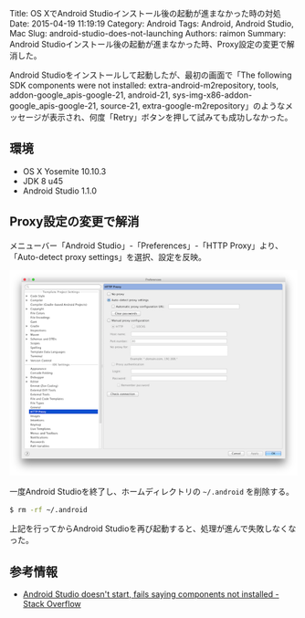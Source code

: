 Title: OS XでAndroid Studioインストール後の起動が進まなかった時の対処
Date: 2015-04-19 11:19:19
Category: Android
Tags: Android, Android Studio, Mac
Slug: android-studio-does-not-launching
Authors: raimon
Summary: Android Studioインストール後の起動が進まなかった時、Proxy設定の変更で解消した。

Android Studioをインストールして起動したが、最初の画面で「The following SDK components were not installed: extra-android-m2repository, tools, addon-google\_apis-google-21, android-21, sys-img-x86-addon-google\_apis-google-21, source-21, extra-google-m2repository」のようなメッセージが表示され、何度「Retry」ボタンを押して試みても成功しなかった。

## 環境

* OS X Yosemite 10.10.3
* JDK 8 u45
* Android Studio 1.1.0

## Proxy設定の変更で解消

メニューバー「Android Studio」-「Preferences」-「HTTP Proxy」より、「Auto-detect proxy settings」を選択、設定を反映。

![Android Studio Proxy設定画面](/images/android-stdio-proxy-setting.png)

一度Android Studioを終了し、ホームディレクトリの `~/.android` を削除する。

```sh
$ rm -rf ~/.android
```

上記を行ってからAndroid Studioを再び起動すると、処理が進んで失敗しなくなった。

## 参考情報

* [Android Studio doesn't start, fails saying components not installed - Stack Overflow](http://stackoverflow.com/questions/27376465/android-studio-doesnt-start-fails-saying-components-not-installed)
